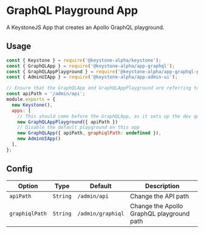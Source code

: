 <!--[meta]
section: api
subSection: apps
title: GraphQL Playground App
draft: true
[meta]-->

# GraphQL Playground App

A KeystoneJS App that creates an Apollo GraphQL playground.

## Usage

```javascript
const { Keystone } = require('@keystone-alpha/keystone');
const { GraphQLApp } = require('@keystone-alpha/app-graphql');
const { GraphQLAppPlayground } = require('@keystone-alpha/app-graphql-playground');
const { AdminUIApp } = require('@keystone-alpha/app-admin-ui');

// Ensure that the GraphQLApp and GraphQLAppPlayground are referring to the same endpoint
const apiPath = '/admin/api';
module.exports = {
  new Keystone(),
  apps: [
    // This should come before the GraphQLApp, as it sets up the dev query middleware
    new GraphQLAppPlayground({ apiPath })
    // Disable the default playground on this app
    new GraphQLApp({ apiPath, graphiqlPath: undefined }),
    new AdminUIApp()
  ],
};
```

## Config

| Option         | Type     | Default           | Description                               |
| -------------- | -------- | ----------------- | ----------------------------------------- |
| `apiPath`      | `String` | `/admin/api`      | Change the API path                       |
| `graphiqlPath` | `String` | `/admin/graphiql` | Change the Apollo GraphQL playground path |
